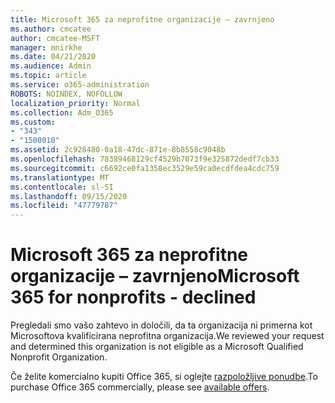 ```yaml
---
title: Microsoft 365 za neprofitne organizacije – zavrnjeno
ms.author: cmcatee
author: cmcatee-MSFT
manager: mnirkhe
ms.date: 04/21/2020
ms.audience: Admin
ms.topic: article
ms.service: o365-administration
ROBOTS: NOINDEX, NOFOLLOW
localization_priority: Normal
ms.collection: Adm_O365
ms.custom:
- "343"
- "1500010"
ms.assetid: 2c928480-0a18-47dc-871e-8b8558c9048b
ms.openlocfilehash: 78389468129cf4529b7073f9e325872dedf7cb33
ms.sourcegitcommit: c6692ce0fa1358ec3529e59ca0ecdfdea4cdc759
ms.translationtype: MT
ms.contentlocale: sl-SI
ms.lasthandoff: 09/15/2020
ms.locfileid: "47779787"
---
```

# <a name="microsoft-365-for-nonprofits---declined"></a><span data-ttu-id="04e5a-102">Microsoft 365 za neprofitne organizacije – zavrnjeno</span><span class="sxs-lookup"><span data-stu-id="04e5a-102">Microsoft 365 for nonprofits - declined</span></span>

<span data-ttu-id="04e5a-103">Pregledali smo vašo zahtevo in določili, da ta organizacija ni primerna kot Microsoftova kvalificirana neprofitna organizacija.</span><span class="sxs-lookup"><span data-stu-id="04e5a-103">We reviewed your request and determined this organization is not eligible as a Microsoft Qualified Nonprofit Organization.</span></span>
  
<span data-ttu-id="04e5a-104">Če želite komercialno kupiti Office 365, si oglejte [razpoložljive ponudbe](https://portal.office.com/AdminPortal/Home).</span><span class="sxs-lookup"><span data-stu-id="04e5a-104">To purchase Office 365 commercially, please see [available offers](https://portal.office.com/AdminPortal/Home).</span></span>
